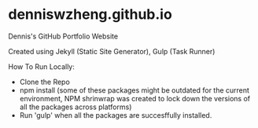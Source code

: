 # denniswzheng.github.io

Dennis's GitHub Portfolio Website

Created using Jekyll (Static Site Generator), Gulp (Task Runner)

How To Run Locally:
* Clone the Repo
* npm install (some of these packages might be outdated for the current environment, NPM shrinwrap was created to lock down the versions of all the packages across platforms)
* Run 'gulp' when all the packages are succesffully installed.